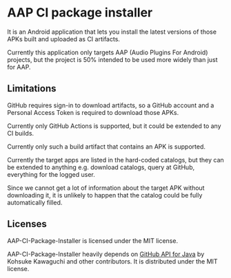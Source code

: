 # AAP CI package installer

It is an Android application that lets you install the latest versions of those APKs built and uploaded as CI artifacts.

Currently this application only targets AAP (Audio Plugins For Android) projects, but the project is 50% intended to be used more widely than just for AAP.

## Limitations

GitHub requires sign-in to download artifacts, so a GitHub account and a Personal Access Token is required to download those APKs.

Currently only GitHub Actions is supported, but it could be extended to any CI builds.

Currently only such a build artifact that contains an APK is supported.

Currently the target apps are listed in the hard-coded catalogs, but they can be extended to anything e.g. download catalogs, query at GitHub, everything for the logged user.

Since we cannot get a lot of information about the target APK without downloading it, it is unlikely to happen that the catalog could be fully automatically filled.

## Licenses

AAP-CI-Package-Installer is licensed under the MIT license.

AAP-CI-Package-Installer heavily depends on [GitHub API for Java](https://github-api.kohsuke.org/) by Kohsuke Kawaguchi and other contributors. It is distributed under the MIT license.
